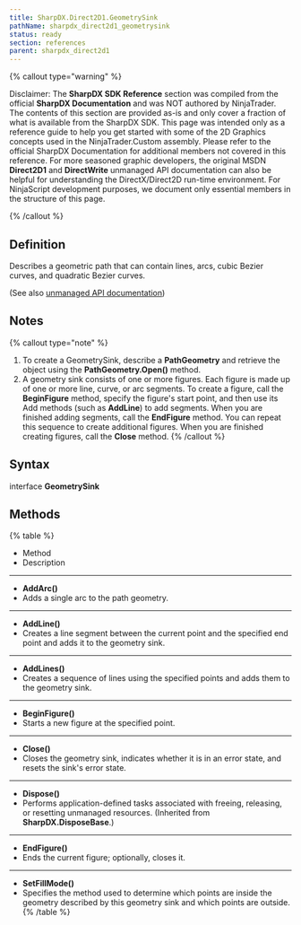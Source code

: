 ```yaml
---
title: SharpDX.Direct2D1.GeometrySink
pathName: sharpdx_direct2d1_geometrysink
status: ready
section: references
parent: sharpdx_direct2d1
---
```


{% callout type="warning" %}

Disclaimer: The **SharpDX SDK Reference** section was compiled from the official **SharpDX Documentation** and was NOT authored by NinjaTrader. The contents of this section are provided as-is and only cover a fraction of what is available from the SharpDX SDK. This page was intended only as a reference guide to help you get started with some of the 2D Graphics concepts used in the NinjaTrader.Custom assembly. Please refer to the official SharpDX Documentation for additional members not covered in this reference. For more seasoned graphic developers, the original MSDN **Direct2D1** and **DirectWrite** unmanaged API documentation can also be helpful for understanding the DirectX/Direct2D run-time environment. For NinjaScript development purposes, we document only essential members in the structure of this page.

{% /callout %}

## Definition

Describes a geometric path that can contain lines, arcs, cubic Bezier curves, and quadratic Bezier curves.

(See also [unmanaged API documentation](http://msdn.microsoft.com/en-us/library/dd316592.aspx))

## Notes

{% callout type="note" %}

1. To create a GeometrySink, describe a **PathGeometry** and retrieve the object using the **PathGeometry.Open()** method.
2. A geometry sink consists of one or more figures. Each figure is made up of one or more line, curve, or arc segments. To create a figure, call the **BeginFigure** method, specify the figure's start point, and then use its Add methods (such as **AddLine**) to add segments. When you are finished adding segments, call the **EndFigure** method. You can repeat this sequence to create additional figures. When you are finished creating figures, call the **Close** method.
{% /callout %}

## Syntax

interface **GeometrySink**

## Methods

{% table %}

* Method
* Description

---

* **AddArc()**
* Adds a single arc to the path geometry.

---

* **AddLine()**
* Creates a line segment between the current point and the specified end point and adds it to the geometry sink.

---

* **AddLines()**
* Creates a sequence of lines using the specified points and adds them to the geometry sink.

---

* **BeginFigure()**
* Starts a new figure at the specified point.

---

* **Close()**
* Closes the geometry sink, indicates whether it is in an error state, and resets the sink's error state.

---

* **Dispose()**
* Performs application-defined tasks associated with freeing, releasing, or resetting unmanaged resources. (Inherited from **SharpDX.DisposeBase**.)

---

* **EndFigure()**
* Ends the current figure; optionally, closes it.

---

* **SetFillMode()**
* Specifies the method used to determine which points are inside the geometry described by this geometry sink and which points are outside.
{% /table %}
